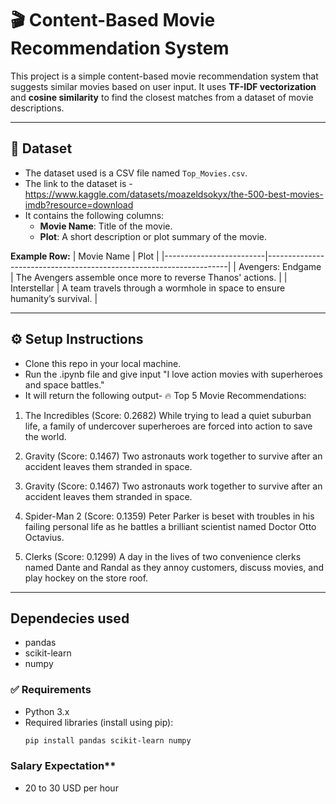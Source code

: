 # 🎬 Content-Based Movie Recommendation System

This project is a simple content-based movie recommendation system that suggests similar movies based on user input. It uses **TF-IDF vectorization** and **cosine similarity** to find the closest matches from a dataset of movie descriptions.

---

## 📂 **Dataset**

- The dataset used is a CSV file named `Top_Movies.csv`.
- The link to the dataset is - https://www.kaggle.com/datasets/moazeldsokyx/the-500-best-movies-imdb?resource=download
- It contains the following columns:
  - **Movie Name**: Title of the movie.
  - **Plot**: A short description or plot summary of the movie.

**Example Row:**
| Movie Name              | Plot                                                               |
|-------------------------|--------------------------------------------------------------------|
| Avengers: Endgame       | The Avengers assemble once more to reverse Thanos' actions.        |
| Interstellar            | A team travels through a wormhole in space to ensure humanity’s survival. |

---

## ⚙️ **Setup Instructions**
- Clone this repo in your local machine.
- Run the .ipynb file and give input "I love action movies with superheroes and space battles."
- It will return the following output-
   🔥 Top 5 Movie Recommendations:

1. The Incredibles (Score: 0.2682)
   While trying to lead a quiet suburban life, a family of undercover superheroes are forced into action to save the world.

2. Gravity (Score: 0.1467)
   Two astronauts work together to survive after an accident leaves them stranded in space.

3. Gravity (Score: 0.1467)
   Two astronauts work together to survive after an accident leaves them stranded in space.

4. Spider-Man 2 (Score: 0.1359)
   Peter Parker is beset with troubles in his failing personal life as he battles a brilliant scientist named Doctor Otto Octavius.

5. Clerks (Score: 0.1299)
   A day in the lives of two convenience clerks named Dante and Randal as they annoy customers, discuss movies, and play hockey on the store roof.



---

## Dependecies used
- pandas
- scikit-learn
- numpy

### ✅ **Requirements**

- Python 3.x
- Required libraries (install using pip):
  ```bash
  pip install pandas scikit-learn numpy

### Salary Expectation**
- 20 to 30 USD per hour
  
